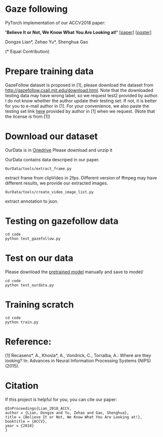# Gaze following
PyTorch implementation of our ACCV2018 paper:

**'Believe It or Not, We Know What You Are Looking at!'** [[paper]()]
[[poster](images/poster.pdf)]

Dongze Lian*, Zehao Yu*, Shenghua Gao
 
(* Equal Contribution)

# Prepare training data

GazeFollow dataset is proposed in [1], please download the dataset from http://gazefollow.csail.mit.edu/download.html.
Note that the downloaded testing data may have wrong label, so we request test2 provided by author. 
I do not know whether the author update their testing set. If not, it is better for you to e-mail author in [1]. 
For your convenience, we also paste the testing set link [here](http://videogazefollow.csail.mit.edu/downloads/test_set.zip) provided by author in [1] when we request. 
(Note that the license is from [1])


# Download our dataset
OurData is in [Onedrive](https://yien01-my.sharepoint.com/:u:/g/personal/doubility_z0_tn/Ea2BrlvFfQ5Dt8UjgfVnA6QB7yUAvbDDQFr1rZ_b0m9Nvw?e=jaUGWb)
Please download and unzip it

OurData contains data descriped in our paper.
```
OurData/tools/extract_frame.py
``` 
extract frame from clipVideo in 2fps.
Different version of ffmpeg may have different results, we provide our extracted images.
```
OurData/tools/create_video_image_list.py
``` 
extract annotation to json.

# Testing on gazefollow data
```
cd code
python test_gazefollow.py
```

# Test on our data
Please download the [pretrained model](https://drive.google.com/open?id=1eN0NysvRNsWaoyJea3w1Tdbt7iPMvjmp) manually and save to model/
```
cd code
python test_ourdata.py
```

# Training scratch
```
cd code
python train.py
```


# Reference:
[1] Recasens*, A., Khosla*, A., Vondrick, C., Torralba, A.: Where are they looking? In: Advances in Neural
Information Processing Systems (NIPS) (2015).



# Citation
If this project is helpful for you, you can cite our paper:
```
@InProceedings{Lian_2018_ACCV,
author = {Lian, Dongze and Yu, Zehao and Gao, Shenghua},
title = {Believe It or Not, We Know What You Are Looking at!},
booktitle = {ACCV},
year = {2018}
}
```
